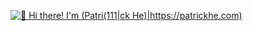 [<img src="https://raw.githubusercontent.com/Raymo111/Raymo111/master/intro.gif" alt="👋 Hi there! I'm (Patri(111|ck He)|https://patrickhe.com)" title="👋 Hi there! I'm (Patri(111|ck He)|https://patrickhe.com)"/>](https://patrickhe.com/)
